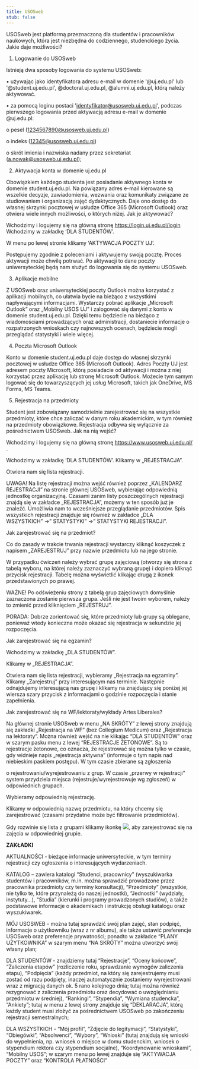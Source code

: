 ```yaml
---
title: USOSweb
stub: false
---
```

USOSweb jest platformą przeznaczoną dla studentów i pracowników naukowych, która jest niezbędna do codziennego, studenckiego życia. Jakie daje możliwości?

1. Logowanie do USOSweb

Istnieją dwa sposoby logowania do systemu USOSweb:

• używając jako identyfikatora adresu e-mail w domenie '@uj.edu.pl' lub '@student.uj.edu.pl', @doctoral.uj.edu.pl, @alumni.uj.edu.pl, którą należy aktywować.

• za pomocą loginu postaci 'identyfikator@usosweb.uj.edu.pl', podczas pierwszego logowania przed aktywacją adresu e-mail w domenie @uj.edu.pl:

o pesel (1234567890@usosweb.uj.edu.pl)

o indeks (12345@usosweb.uj.edu.pl)

o skrót imienia i nazwiska nadany przez sekretariat (a.nowak@usosweb.uj.edu.pl);

2. Aktywacja konta w domenie uj.edu.pl

Obowiązkiem każdego studenta jest posiadanie aktywnego konta w domenie student.uj.edu.pl. Na powiązany adres e-mail kierowane są wszelkie decyzje, zawiadomienia, wezwania oraz komunikaty związane ze studiowaniem i organizacją zajęć dydaktycznych. Daje ono dostęp do własnej skrzynki pocztowej w usłudze Office 365 (Microsoft Outlook) oraz otwiera wiele innych możliwości, o których niżej. Jak je aktywować?

Wchodzimy i logujemy się na główną stronę https://login.uj.edu.pl/login Wchodzimy w zakładkę ‘DLA STUDENTÓW’.

W menu po lewej stronie klikamy ‘AKTYWACJA POCZTY UJ’.

Postępujemy zgodnie z poleceniami i aktywujemy swoją pocztę. Proces aktywacji może chwilę potrwać. Po aktywacji to dane poczty uniwersyteckiej będą nam służyć do logowania się do systemu USOSweb.

3. Aplikacje mobilne

Z USOSweb oraz uniwersyteckiej poczty Outlook można korzystać z aplikacji mobilnych, co ułatwia bycie na bieżąco z wszystkimi napływającymi informacjami. Wystarczy pobrać aplikacje „Microsoft Outlook” oraz „Mobilny USOS UJ” i zalogować się danymi z konta w domenie student.uj.edu.pl. Dzięki temu będziecie na bieżąco z wiadomościami prowadzących oraz administracji, dostaniecie informacje o rozpatrzonych wnioskach czy najnowszych ocenach, będziecie mogli przeglądać statystyki i wiele więcej.

4. Poczta Microsoft Outlook

Konto w domenie student.uj.edu.pl daje dostęp do własnej skrzynki pocztowej w usłudze Office 365 (Microsoft Outlook). Adres Poczty UJ jest adresem poczty Microsoft, którą posiadacie od aktywacji i można z niej korzystać przez aplikację lub stronę Microsoft Outlook. Możecie tym samym logować się do towarzyszących jej usług Microsoft, takich jak OneDrive, MS Forms, MS Teams.

5. Rejestracja na przedmioty

Student jest zobowiązany samodzielnie zarejestrować się na wszystkie przedmioty, które chce zaliczać w danym roku akademickim, w tym również na przedmioty obowiązkowe. Rejestracja odbywa się wyłącznie za pośrednictwem USOSweb. Jak na nią wejść?

Wchodzimy i logujemy się na główną stronę https://www.usosweb.uj.edu.pl/ .

Wchodzimy w zakładkę ‘DLA STUDENTÓW’. Klikamy w „REJESTRACJA”.

Otwiera nam się lista rejestracji.

UWAGA! Na listę rejestracji można wejść również poprzez „KALENDARZ REJESTRACJI” na stronie głównej USOSweb, wybierając odpowiednią jednostkę organizacyjną. Czasami zanim listy poszczególnych rejestracji znajdą się w zakładce „REJESTRACJA”, możemy w ten sposób już je znaleźć. Umożliwia nam to wcześniejsze przeglądanie przedmiotów. Spis wszystkich rejestracji znajduje się również w zakładce „DLA WSZYSTKICH” →” STATYSTYKI” →” STATYSTYKI REJESTRACJI”.

Jak zarejestrować się na przedmiot?

Co do zasady w trakcie trwania rejestracji wystarczy kliknąć koszyczek z napisem „ZAREJESTRUJ” przy nazwie przedmiotu lub na jego stronie.

W przypadku ćwiczeń należy wybrać grupę zajęciową (otworzy się strona z tabelą wyboru, na której należy zaznaczyć wybraną grupę) i dopiero kliknąć przycisk rejestracji. Tabelę można wyświetlić klikając drugą z ikonek przedstawionych po prawej.

WAŻNE! Po odświeżeniu strony z tabelą grup zajęciowych domyślnie zaznaczona zostanie pierwsza grupa. Jeśli nie jest twoim wyborem, należy to zmienić przed kliknięciem „REJESTRUJ”.

PORADA: Dobrze zorientować się, które przedmioty lub grupy są oblegane, ponieważ wtedy konieczna może okazać się rejestracja w sekundzie jej rozpoczęcia.

Jak zarejestrować się na egzamin?

Wchodzimy w zakładkę „DLA STUDENTÓW”.

Klikamy w „REJESTRACJA”.

Otwiera nam się lista rejestracji, wybieramy „Rejestracja na egzaminy”. Klikamy „Zarejestruj” przy interesującym nas terminie. Następnie odnajdujemy interesującą nas grupę i klikamy na znajdujący się poniżej jej wiersza szary przycisk z informacjami o godzinie rozpoczęcia i stanie zapełnienia.

Jak zarejestrować się na WF/lektoraty/wykłady Artes Liberales?

Na głównej stronie USOSweb w menu „NA SKRÓTY” z lewej strony znajdują się zakładki „Rejestracja na WF” (bez Collegium Medicum) oraz „Rejestracja na lektoraty”. Można również wejść na nie klikając “DLA STUDENTÓW” oraz w szarym pasku menu z lewej “REJESTRACJE ŻETONOWE”. Są to rejestracje żetonowe, co oznacza, że rejestrować się można tylko w czasie, gdy widnieje napis „rejestracja aktywna” (informuje o tym napis nad niebieskim paskiem postępu). W tym czasie zbierane są zgłoszenia

o rejestrowaniu/wyrejestrowaniu z grup. W czasie „przerwy w rejestracji” system przydziela miejsca (rejestruje/wyrejestrowuje wg zgłoszeń) w odpowiednich grupach.

Wybieramy odpowiednią rejestrację.

Klikamy w odpowiednią nazwę przedmiotu, na który chcemy się zarejestrować (czasami przydatne może być filtrowanie przedmiotów).

Gdy rozwinie się lista z grupami klikamy ikonkę ![](blob:https://info.samorzad.uj.edu.pl/a799103a-e715-4c38-88f3-cd1abf7bda77), aby zarejestrować się na zajęcia w odpowiedniej grupie.

**ZAKŁADKI**

AKTUALNOŚCI - bieżące informacje uniwersyteckie, w tym terminy rejestracji czy ogłoszenia o interesujących wydarzeniach.

KATALOG – zawiera katalogi “Studenci, pracownicy” (wyszukiwarka studentów i pracowników, m.in. można sprawdzić prowadzone przez pracownika przedmioty czy terminy konsultacji), “Przedmioty” (wszystkie, nie tylko te, które przynależą do naszej jednostki), “Jednostki” (wydziały, instytuty...), “Studia” (kierunki i programy prowadzonych studiów), a także podstawowe informacje o akademikach i instrukcję obsługi katalogu oraz wyszukiwarek.

MÓJ USOSWEB - można tutaj sprawdzić swój plan zajęć, stan podpięć, informacje o użytkowniku (wraz z nr albumu), ale także ustawić preferencje USOSweb oraz preferencje prywatności; ponadto w zakładce “PLANY UŻYTKOWNIKA” w szarym menu “NA SKRÓTY” można utworzyć swój własny plan;

DLA STUDENTÓW - znajdziemy tutaj “Rejestracje”, “Oceny końcowe”, “Zaliczenia etapów” (rozliczenie roku, sprawdzanie wymogów zaliczenia etapu), “Podpięcia” (każdy przedmiot, na który się zarejestrujemy musi zostać od razu podpięty, inaczej automatycznie zostaniemy wyrejestrowani wraz z migracją danych ok. 5 rano kolejnego dnia; tutaj można również rezygnować z zaliczenia przedmiotu oraz decydować o uwzględnianiu przedmiotu w średniej), “Rankingi”, “Stypendia”, “Wymiana studencka”, “Ankiety”; tutaj w menu z lewej strony znajduje się “DEKLARACJA”, którą każdy student musi złożyć za pośrednictwem USOSweb po zakończeniu rejestracji semestralnych;

DLA WSZYSTKICH - “Mój profil”, “Zdjęcie do legitymacji”, “Statystyki”, “Obiegówki”, “Absolwenci”, “Wybory”, “Wnioski” (tutaj znajdują się wnioski do wypełnienia, np. wniosek o miejsce w domu studenckim, wniosek o stypendium rektora czy stypendium socjalne), “Koordynowanie wnioskami”, “Mobilny USOS”; w szarym menu po lewej znajduje się “AKTYWACJA POCZTY” oraz “KONTROLA PŁATNOŚCI”